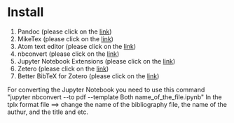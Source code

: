 # Install

1. Pandoc (please click on the [link](https://pandoc.org/))
2. MikeTex (please click on the [link](https://miktex.org/))
3. Atom text editor (please click on the [link](https://www.techspot.com/downloads/6540-atom-text-editor.html))
4. nbconvert (please click on the [link](https://nbconvert.readthedocs.io/en/latest/))
5. Jupyter Notebook Extensions (please click on the [link](https://jupyter-contrib-nbextensions.readthedocs.io/en/latest/))
6. Zetero (please click on the [link](https://www.zotero.org/))
7. Better BibTeX for Zotero (please click on the [link](https://retorque.re/zotero-better-bibtex/installation/))

For converting the Jupyter Notebook you need to use this command "jupyter nbconvert --to pdf --template Both name_of_the_file.ipynb"
In the tplx format file ==> change the name of the bibliography file, the name of the authur, and the title and etc.









